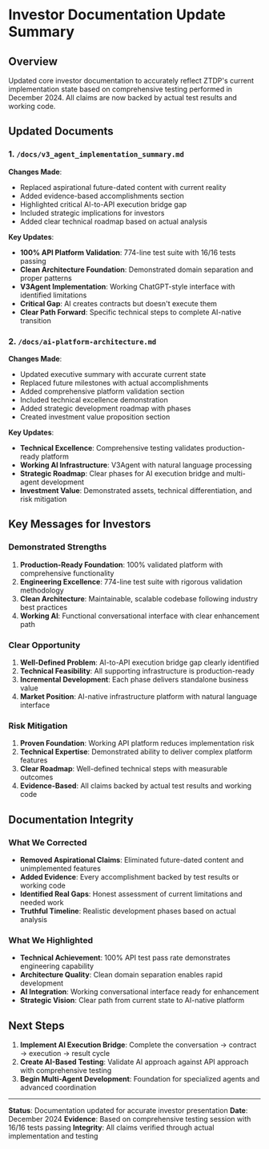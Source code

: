 # Investor Documentation Update Summary

## Overview

Updated core investor documentation to accurately reflect ZTDP's current implementation state based on comprehensive testing performed in December 2024. All claims are now backed by actual test results and working code.

## Updated Documents

### 1. `/docs/v3_agent_implementation_summary.md`

**Changes Made**:
- Replaced aspirational future-dated content with current reality
- Added evidence-based accomplishments section
- Highlighted critical AI-to-API execution bridge gap
- Included strategic implications for investors
- Added clear technical roadmap based on actual analysis

**Key Updates**:
- **100% API Platform Validation**: 774-line test suite with 16/16 tests passing
- **Clean Architecture Foundation**: Demonstrated domain separation and proper patterns
- **V3Agent Implementation**: Working ChatGPT-style interface with identified limitations
- **Critical Gap**: AI creates contracts but doesn't execute them
- **Clear Path Forward**: Specific technical steps to complete AI-native transition

### 2. `/docs/ai-platform-architecture.md`

**Changes Made**:
- Updated executive summary with accurate current state
- Replaced future milestones with actual accomplishments
- Added comprehensive platform validation section
- Included technical excellence demonstration
- Added strategic development roadmap with phases
- Created investment value proposition section

**Key Updates**:
- **Technical Excellence**: Comprehensive testing validates production-ready platform
- **Working AI Infrastructure**: V3Agent with natural language processing
- **Strategic Roadmap**: Clear phases for AI execution bridge and multi-agent development
- **Investment Value**: Demonstrated assets, technical differentiation, and risk mitigation

## Key Messages for Investors

### Demonstrated Strengths

1. **Production-Ready Foundation**: 100% validated platform with comprehensive functionality
2. **Engineering Excellence**: 774-line test suite with rigorous validation methodology
3. **Clean Architecture**: Maintainable, scalable codebase following industry best practices
4. **Working AI**: Functional conversational interface with clear enhancement path

### Clear Opportunity

1. **Well-Defined Problem**: AI-to-API execution bridge gap clearly identified
2. **Technical Feasibility**: All supporting infrastructure is production-ready
3. **Incremental Development**: Each phase delivers standalone business value
4. **Market Position**: AI-native infrastructure platform with natural language interface

### Risk Mitigation

1. **Proven Foundation**: Working API platform reduces implementation risk
2. **Technical Expertise**: Demonstrated ability to deliver complex platform features
3. **Clear Roadmap**: Well-defined technical steps with measurable outcomes
4. **Evidence-Based**: All claims backed by actual test results and working code

## Documentation Integrity

### What We Corrected

- **Removed Aspirational Claims**: Eliminated future-dated content and unimplemented features
- **Added Evidence**: Every accomplishment backed by test results or working code
- **Identified Real Gaps**: Honest assessment of current limitations and needed work
- **Truthful Timeline**: Realistic development phases based on actual analysis

### What We Highlighted

- **Technical Achievement**: 100% API test pass rate demonstrates engineering capability
- **Architecture Quality**: Clean domain separation enables rapid development
- **AI Integration**: Working conversational interface ready for enhancement
- **Strategic Vision**: Clear path from current state to AI-native platform

## Next Steps

1. **Implement AI Execution Bridge**: Complete the conversation → contract → execution → result cycle
2. **Create AI-Based Testing**: Validate AI approach against API approach with comprehensive testing
3. **Begin Multi-Agent Development**: Foundation for specialized agents and advanced coordination

---

**Status**: Documentation updated for accurate investor presentation
**Date**: December 2024
**Evidence**: Based on comprehensive testing session with 16/16 tests passing
**Integrity**: All claims verified through actual implementation and testing
